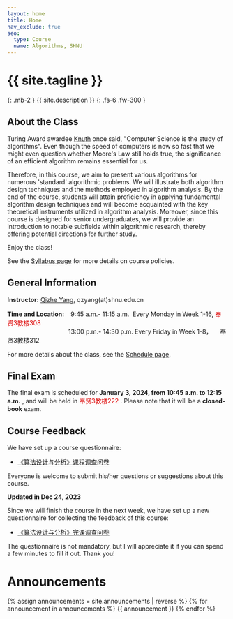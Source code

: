 ```yaml
---
layout: home
title: Home
nav_exclude: true
seo:
  type: Course
  name: Algorithms, SHNU
---
```


# {{ site.tagline }}
{: .mb-2 }
{{ site.description }}
{: .fs-6 .fw-300 }

<!-- {% if site.announcements %}
{{ site.announcements.last }}
[Announcements](announcements.md){: .btn .btn-outline .fs-3 }
{% endif %} -->

## About the Class

Turing Award awardee [Knuth](https://en.wikipedia.org/wiki/Donald_Knuth) once said, "Computer Science is the study of algorithms". Even though the speed of computers is now so fast that we might even question whether Moore's Law still holds true, the significance of an efficient algorithm remains essential for us. 

Therefore, in this course, we aim to present various algorithms for numerous 'standard' algorithmic problems. We will illustrate both algorithm design techniques and the methods employed in algorithm analysis. By the end of the course, students will attain proficiency in applying fundamental algorithm design techniques and will become acquainted with the key theoretical instruments utilized in algorithm analysis. Moreover, since this course is designed for senior undergraduates, we will provide an introduction to notable subfields within algorithmic research, thereby offering potential directions for further study.

Enjoy the class!

See the [Syllabus page](syllabus.md) for more details on course policies.

## General Information

**Instructor:** [Qizhe Yang](https://basics.sjtu.edu.cn/~yangqizhe/), qzyang(at)shnu.edu.cn

**Time and Location:** &ensp;&nbsp;9:45 a.m.- 11:15 a.m. &nbsp;Every Monday in Week 1-16, <font color="#dd0000"> 奉贤3教楼308</font> 
 <br/>&emsp;&emsp;&emsp;&emsp;&emsp;&emsp;&emsp;&emsp;&emsp;&emsp;13:00 p.m.- 14:30 p.m. Every Friday in Week 1-8，&emsp; 奉贤3教楼312

 For more details about the class, see the [Schedule page](schedule.md).

## Final Exam

The final exam is scheduled for **January 3, 2024, from 10:45 a.m. to 12:15 a.m.** , and will be held in <font color="#dd0000"> 奉贤3教楼222</font> . Please note that it will be a **closed-book** exam.


## Course Feedback

We have set up a course questionnaire:

- [《算法设计与分析》课程调查问卷](https://www.wjx.cn/vm/eDmAYfp.aspx#)

Everyone is welcome to submit his/her questions or suggestions about this course.

**Updated in Dec 24, 2023**

Since we will finish the course in the next week, we have set up a new questionnaire for collecting the feedback of this course:

- [《算法设计与分析》完课调查问卷](https://www.wjx.cn/vm/YfWr24n.aspx# )

The questionnaire is not mandatory, but I will appreciate it if you can spend a few minutes to fill it out. Thank you!

# Announcements

{% assign announcements = site.announcements | reverse %}
{% for announcement in announcements %}
{{ announcement }}
{% endfor %}